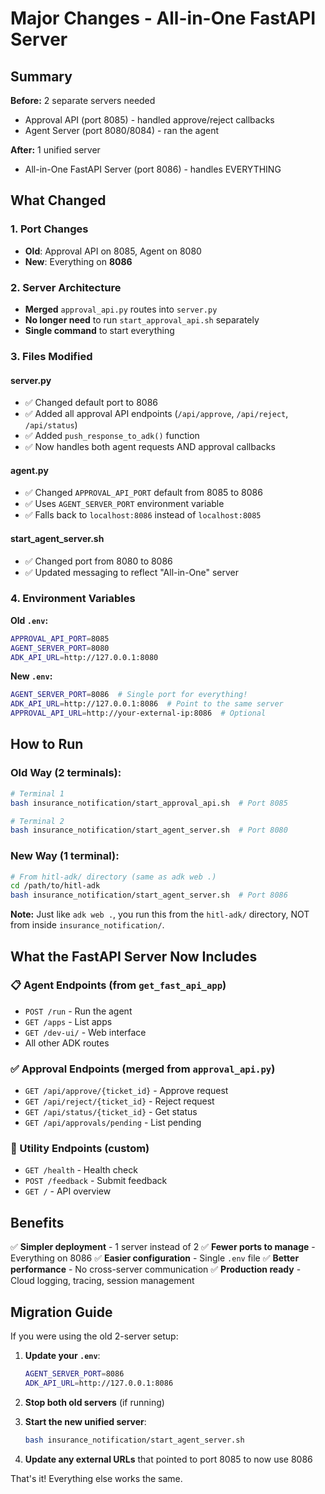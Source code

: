 # Major Changes - All-in-One FastAPI Server

## Summary

**Before:** 2 separate servers needed
- Approval API (port 8085) - handled approve/reject callbacks
- Agent Server (port 8080/8084) - ran the agent

**After:** 1 unified server
- All-in-One FastAPI Server (port 8086) - handles EVERYTHING

## What Changed

### 1. Port Changes
- **Old**: Approval API on 8085, Agent on 8080
- **New**: Everything on **8086**

### 2. Server Architecture
- **Merged** `approval_api.py` routes into `server.py`
- **No longer need** to run `start_approval_api.sh` separately
- **Single command** to start everything

### 3. Files Modified

#### server.py
- ✅ Changed default port to 8086
- ✅ Added all approval API endpoints (`/api/approve`, `/api/reject`, `/api/status`)
- ✅ Added `push_response_to_adk()` function
- ✅ Now handles both agent requests AND approval callbacks

#### agent.py
- ✅ Changed `APPROVAL_API_PORT` default from 8085 to 8086
- ✅ Uses `AGENT_SERVER_PORT` environment variable
- ✅ Falls back to `localhost:8086` instead of `localhost:8085`

#### start_agent_server.sh
- ✅ Changed port from 8080 to 8086
- ✅ Updated messaging to reflect "All-in-One" server

### 4. Environment Variables

**Old `.env`:**
```bash
APPROVAL_API_PORT=8085
AGENT_SERVER_PORT=8080
ADK_API_URL=http://127.0.0.1:8080
```

**New `.env`:**
```bash
AGENT_SERVER_PORT=8086  # Single port for everything!
ADK_API_URL=http://127.0.0.1:8086  # Point to the same server
APPROVAL_API_URL=http://your-external-ip:8086  # Optional
```

## How to Run

### Old Way (2 terminals):
```bash
# Terminal 1
bash insurance_notification/start_approval_api.sh  # Port 8085

# Terminal 2
bash insurance_notification/start_agent_server.sh  # Port 8080
```

### New Way (1 terminal):
```bash
# From hitl-adk/ directory (same as adk web .)
cd /path/to/hitl-adk
bash insurance_notification/start_agent_server.sh  # Port 8086
```

**Note:** Just like `adk web .`, you run this from the `hitl-adk/` directory, NOT from inside `insurance_notification/`.

## What the FastAPI Server Now Includes

### 📋 Agent Endpoints (from `get_fast_api_app`)
- `POST /run` - Run the agent
- `GET /apps` - List apps
- `GET /dev-ui/` - Web interface
- All other ADK routes

### ✅ Approval Endpoints (merged from `approval_api.py`)
- `GET /api/approve/{ticket_id}` - Approve request
- `GET /api/reject/{ticket_id}` - Reject request
- `GET /api/status/{ticket_id}` - Get status
- `GET /api/approvals/pending` - List pending

### 🔧 Utility Endpoints (custom)
- `GET /health` - Health check
- `POST /feedback` - Submit feedback
- `GET /` - API overview

## Benefits

✅ **Simpler deployment** - 1 server instead of 2
✅ **Fewer ports to manage** - Everything on 8086
✅ **Easier configuration** - Single `.env` file
✅ **Better performance** - No cross-server communication
✅ **Production ready** - Cloud logging, tracing, session management

## Migration Guide

If you were using the old 2-server setup:

1. **Update your `.env`**:
   ```bash
   AGENT_SERVER_PORT=8086
   ADK_API_URL=http://127.0.0.1:8086
   ```

2. **Stop both old servers** (if running)

3. **Start the new unified server**:
   ```bash
   bash insurance_notification/start_agent_server.sh
   ```

4. **Update any external URLs** that pointed to port 8085 to now use 8086

That's it! Everything else works the same.
